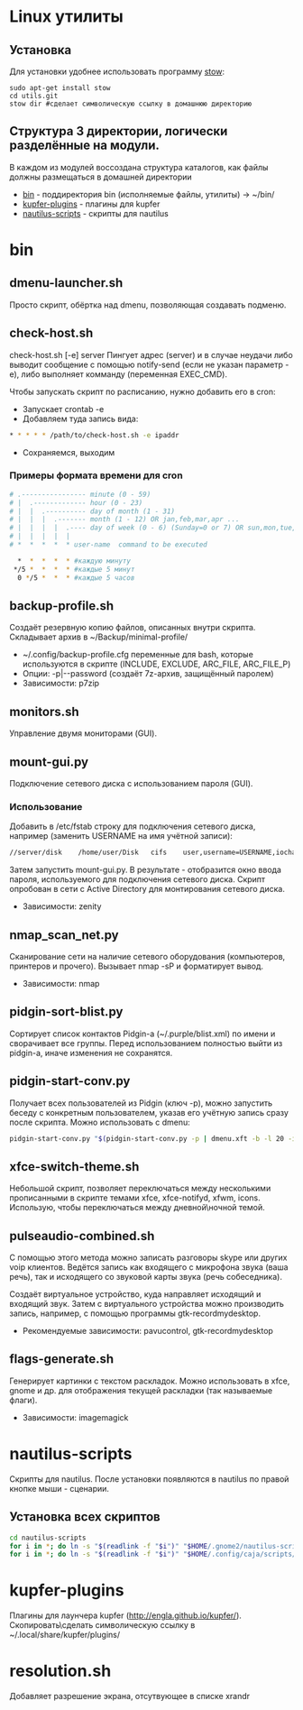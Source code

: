 # Linux утилиты

## Установка
Для установки удобнее использовать программу
[stow](https://github.com/tierpod/dotfiles/wiki/stow):

```
sudo apt-get install stow
cd utils.git
stow dir #сделает символическую ссылку в домашнюю директорию
```

## Структура 3 директории, логически разделённые на модули.
В каждом из модулей
воссоздана структура каталогов, как файлы должны размещаться в домашней
директории

* [bin](#bin) - поддиректория bin (исполняемые файлы, утилиты) -> ~/bin/
* [kupfer-plugins](#kupfer-plugins) - плагины для kupfer
* [nautilus-scripts](#nautilus-scripts) - скрипты для nautilus

# bin

## dmenu-launcher.sh
Просто скрипт, обёртка над dmenu, позволяющая создавать подменю.

## check-host.sh
check-host.sh [-e] server
Пингует адрес (server) и в случае неудачи либо выводит сообщение с помощью
notify-send (если не указан параметр -e), либо выполняет комманду (переменная
EXEC_CMD).

Чтобы запускать скрипт по расписанию, нужно добавить его в cron:
* Запускает crontab -e
* Добавляем туда запись вида:

```bash
* * * * * /path/to/check-host.sh -e ipaddr
```

* Сохраняемся, выходим

### Примеры формата времени для cron

```bash
# .---------------- minute (0 - 59)
# |  .------------- hour (0 - 23)
# |  |  .---------- day of month (1 - 31)
# |  |  |  .------- month (1 - 12) OR jan,feb,mar,apr ...
# |  |  |  |  .---- day of week (0 - 6) (Sunday=0 or 7) OR sun,mon,tue,wed,thu,fri,sat
# |  |  |  |  |
# *  *  *  *  * user-name  command to be executed

  *  *  *  *  * #каждую минуту
 */5 *  *  *  * #каждые 5 минут
  0 */5 *  *  * #каждые 5 часов
```

## backup-profile.sh
Создаёт резервную копию файлов, описанных внутри скрипта. Складывает архив в
~/Backup/minimal-profile/

* ~/.config/backup-profile.cfg переменные для bash, которые используются в
  скрипте (INCLUDE, EXCLUDE, ARC_FILE, ARC_FILE_P)
* Опции: -p|--password (создаёт 7z-архив, защищённый паролем)
* Зависимости: p7zip

## monitors.sh
Управление двумя мониторами (GUI).

## mount-gui.py
Подключение сетевого диска с использованием пароля (GUI).

### Использование
Добавить в /etc/fstab строку для подключения сетевого диска, например (заменить
USERNAME на имя учётной записи): 

```bash
//server/disk    /home/user/Disk   cifs    user,username=USERNAME,iocharset=utf8,noauto 0 0
```

Затем запустить mount-gui.py. В результате - отобразится окно ввода пароля,
используемого для подключения сетевого диска. Скрипт опробован в сети с Active
Directory для монтирования сетевого диска.

* Зависимости: zenity

## nmap_scan_net.py
Сканирование сети на наличие сетевого оборудования (компьютеров, принтеров и
прочего). Вызывает nmap -sP и форматирует вывод.

* Зависимости: nmap

## pidgin-sort-blist.py
Сортирует список контактов Pidgin-а (~/.purple/blist.xml) по имени и
сворачивает все группы. Перед использованием полностью выйти из pidgin-а, иначе
изменения не сохранятся.

## pidgin-start-conv.py
Получает всех пользователей из Pidgin (ключ -p), можно запустить беседу с
конкретным пользователем, указав его учётную запись сразу после скрипта. Можно
использовать с dmenu:

```bash
pidgin-start-conv.py "$(pidgin-start-conv.py -p | dmenu.xft -b -l 20 -i -fn 'UbuntuMono-12')"
```

## xfce-switch-theme.sh
Небольшой скрипт, позволяет переключаться между несколькими прописанными в
скрипте темами xfce, xfce-notifyd, xfwm, icons. Использую, чтобы переключаться
между дневной\ночной темой.

## pulseaudio-combined.sh
С помощью этого метода можно записать разговоры skype или других voip клиентов.
Ведётся запись как входящего с микрофона звука (ваша речь), так и исходящего со
звуковой карты звука (речь собеседника).

Создаёт виртуальное устройство, куда направляет исходящий и входящий звук.
Затем с виртуального устройства можно производить запись, например, с помощью
программы gtk-recordmydesktop.

* Рекомендуемые зависимости: pavucontrol, gtk-recordmydesktop

## flags-generate.sh
Генерирует картинки с текстом раскладок. Можно использовать в xfce, gnome и др.
для отображения текущей раскладки (так называемые флаги).

* Зависимости: imagemagick

# nautilus-scripts
Скрипты для nautilus. После установки появляются в nautilus по правой кнопке
мыши - сценарии.

## Установка всех скриптов

```bash
cd nautilus-scripts
for i in *; do ln -s "$(readlink -f "$i")" "$HOME/.gnome2/nautilus-scripts/"; done # Ubuntu 12.04
for i in *; do ln -s "$(readlink -f "$i")" "$HOME/.config/caja/scripts/"; done # Linux Mate 13
```

# kupfer-plugins
Плагины для лаунчера kupfer (http://engla.github.io/kupfer/).
Скопировать\сделать символическую ссылку в ~/.local/share/kupfer/plugins/

# resolution.sh
Добавляет разрешение экрана, отсутвующее в списке xrandr
